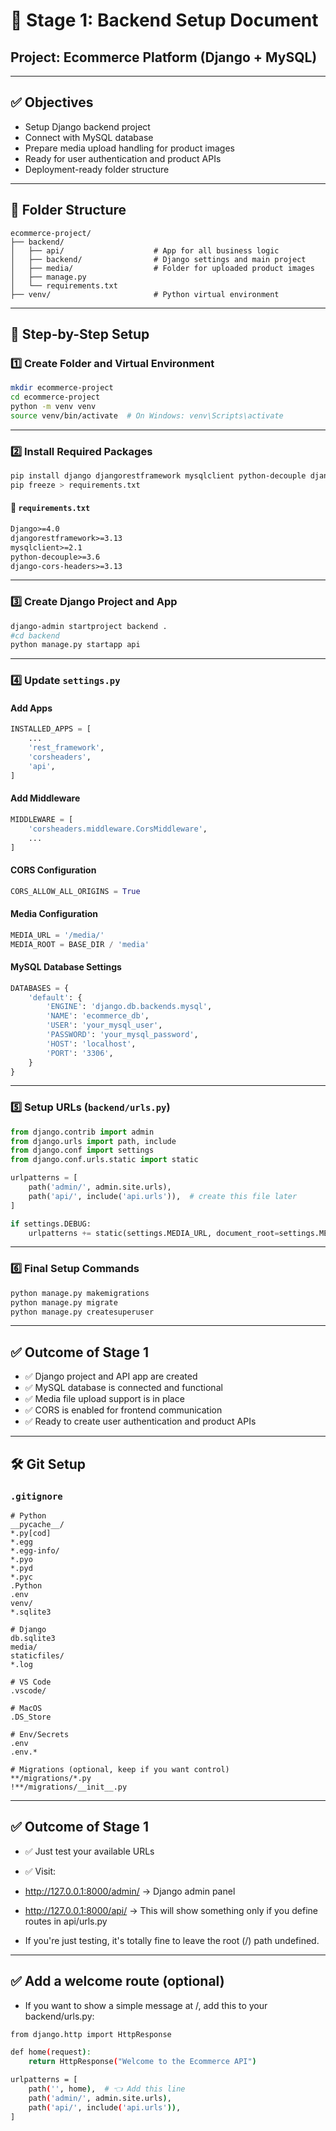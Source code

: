 
# 📄 Stage 1: Backend Setup Document
## Project: Ecommerce Platform (Django + MySQL)

---

## ✅ Objectives
- Setup Django backend project
- Connect with MySQL database
- Prepare media upload handling for product images
- Ready for user authentication and product APIs
- Deployment-ready folder structure

---

## 📁 Folder Structure

```
ecommerce-project/
├── backend/
│   ├── api/                    # App for all business logic
│   ├── backend/                # Django settings and main project
│   ├── media/                  # Folder for uploaded product images
│   ├── manage.py
│   └── requirements.txt
├── venv/                       # Python virtual environment
```

---

## 🧱 Step-by-Step Setup

### 1️⃣ Create Folder and Virtual Environment

```bash
mkdir ecommerce-project
cd ecommerce-project
python -m venv venv
source venv/bin/activate  # On Windows: venv\Scripts\activate
```

---

### 2️⃣ Install Required Packages

```bash
pip install django djangorestframework mysqlclient python-decouple django-cors-headers
pip freeze > requirements.txt
```

#### 📄 `requirements.txt`

```txt
Django>=4.0
djangorestframework>=3.13
mysqlclient>=2.1
python-decouple>=3.6
django-cors-headers>=3.13
```

---

### 3️⃣ Create Django Project and App

```bash
django-admin startproject backend .
#cd backend
python manage.py startapp api
```

---

### 4️⃣ Update `settings.py`

#### Add Apps

```python
INSTALLED_APPS = [
    ...
    'rest_framework',
    'corsheaders',
    'api',
]
```

#### Add Middleware

```python
MIDDLEWARE = [
    'corsheaders.middleware.CorsMiddleware',
    ...
]
```

#### CORS Configuration

```python
CORS_ALLOW_ALL_ORIGINS = True
```

#### Media Configuration

```python
MEDIA_URL = '/media/'
MEDIA_ROOT = BASE_DIR / 'media'
```

#### MySQL Database Settings

```python
DATABASES = {
    'default': {
        'ENGINE': 'django.db.backends.mysql',
        'NAME': 'ecommerce_db',
        'USER': 'your_mysql_user',
        'PASSWORD': 'your_mysql_password',
        'HOST': 'localhost',
        'PORT': '3306',
    }
}
```

---

### 5️⃣ Setup URLs (`backend/urls.py`)

```python
from django.contrib import admin
from django.urls import path, include
from django.conf import settings
from django.conf.urls.static import static

urlpatterns = [
    path('admin/', admin.site.urls),
    path('api/', include('api.urls')),  # create this file later
]

if settings.DEBUG:
    urlpatterns += static(settings.MEDIA_URL, document_root=settings.MEDIA_ROOT)
```

---

### 6️⃣ Final Setup Commands

```bash
python manage.py makemigrations
python manage.py migrate
python manage.py createsuperuser
```

---

## ✅ Outcome of Stage 1

- ✅ Django project and API app are created
- ✅ MySQL database is connected and functional
- ✅ Media file upload support is in place
- ✅ CORS is enabled for frontend communication
- ✅ Ready to create user authentication and product APIs

---

## 🛠 Git Setup

### `.gitignore`

```gitignore
# Python
__pycache__/
*.py[cod]
*.egg
*.egg-info/
*.pyo
*.pyd
*.pyc
.Python
.env
venv/
*.sqlite3

# Django
db.sqlite3
media/
staticfiles/
*.log

# VS Code
.vscode/

# MacOS
.DS_Store

# Env/Secrets
.env
.env.*

# Migrations (optional, keep if you want control)
**/migrations/*.py
!**/migrations/__init__.py
```



---

## ✅ Outcome of Stage 1

- ✅ Just test your available URLs
- ✅ Visit:
- http://127.0.0.1:8000/admin/ → Django admin panel

- http://127.0.0.1:8000/api/ → This will show something only if you define routes in api/urls.py

- If you're just testing, it's totally fine to leave the root (/) path undefined.

---


## ✅ Add a welcome route (optional)
- If you want to show a simple message at /, add this to your backend/urls.py:

```bash
from django.http import HttpResponse

def home(request):
    return HttpResponse("Welcome to the Ecommerce API")

urlpatterns = [
    path('', home),  # 👈 Add this line
    path('admin/', admin.site.urls),
    path('api/', include('api.urls')),
]
```

